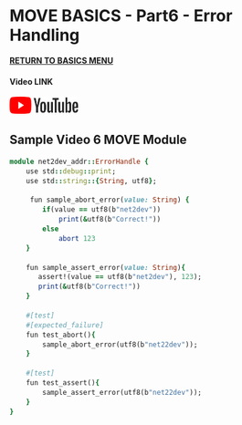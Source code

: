 # MOVE BASICS - Part6 - Error Handling


<a href="https://github.com/net2devcrypto/MOVE-Smart-Contracts/tree/main/index/BASICS"><b>RETURN TO BASICS MENU</b></a>

<h4>Video LINK</h4>
<a href="" target="_blank"><img src="https://github.com/net2devcrypto/misc/blob/main/ytlogo2.png" width="120" height="30"></a>

## Sample Video 6 MOVE Module

```ruby
module net2dev_addr::ErrorHandle {
    use std::debug::print;
    use std::string::{String, utf8};

     fun sample_abort_error(value: String) {
        if(value == utf8(b"net2dev"))
            print(&utf8(b"Correct!"))
        else
            abort 123
    }

    fun sample_assert_error(value: String){
       assert!(value == utf8(b"net2dev"), 123);
       print(&utf8(b"Correct!"))
    }

    #[test]
    #[expected_failure]
    fun test_abort(){
        sample_abort_error(utf8(b"net22dev"));
    }

    #[test]
    fun test_assert(){
        sample_assert_error(utf8(b"net22dev"));
    }
}
```
